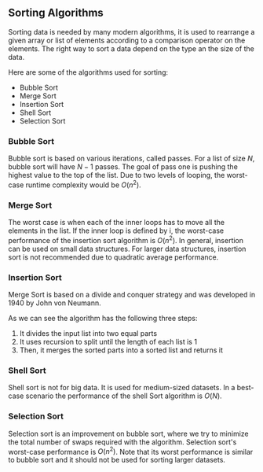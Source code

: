 ## Sorting Algorithms

Sorting data is needed by many modern algorithms, it is used to rearrange a given array or list of elements according to a comparison operator on the elements. The right way to sort a data depend on the type an the size of the data.

Here are some of the algorithms used for sorting:
* Bubble Sort
* Merge Sort
* Insertion Sort
* Shell Sort
* Selection Sort

### Bubble Sort
Bubble sort is based on various iterations, called passes. For a list of size $N$, bubble sort will have $N-1$ passes. The goal of pass one is pushing the highest value to the top of the list.
Due to two levels of looping, the worst-case runtime complexity would be $O(n^2).$

### Merge Sort
The worst case is when each of the inner loops has to move all the elements in the list. If the inner loop is defined by i, the worst-case performance of the insertion sort algorithm is $O(n^2)$. In general, insertion can be used on small data structures. For larger data structures,
insertion sort is not recommended due to quadratic average performance.

### Insertion Sort
Merge Sort is based on a divide and conquer strategy and was developed in 1940 by John von Neumann.

As we can see the algorithm has the following three steps:
1. It divides the input list into two equal parts
2. It uses recursion to split until the length of each list is 1
3. Then, it merges the sorted parts into a sorted list and returns it

### Shell Sort
Shell sort is not for big data. It is used for medium-sized datasets. In a best-case scenario the performance of the shell Sort algorithm is $O(N)$.


### Selection Sort
Selection sort is an improvement on bubble sort, where we try to minimize the total number of swaps required with the algorithm. Selection sort's worst-case performance is $O(n^2)$. Note that its worst performance is similar to bubble sort and it should not be used for sorting larger datasets.

